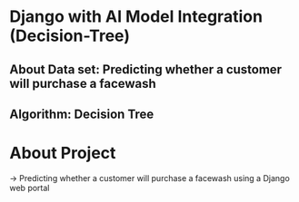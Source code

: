 # Django with AI Model Integration (Decision-Tree)
## About Data set: Predicting whether a customer will purchase a facewash
## Algorithm: Decision Tree

# About Project
-> Predicting whether a customer will purchase a facewash using a Django web portal
